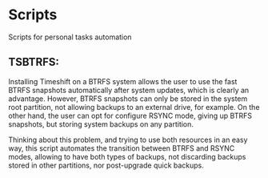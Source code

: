 # Scripts
Scripts for personal tasks automation

## TSBTRFS:
Installing Timeshift on a BTRFS system allows the user to use the fast BTRFS 
snapshots automatically after system updates, which is clearly an advantage. 
However, BTRFS snapshots can only be stored in the system root partition, not 
allowing backups to an external drive, for example. On the other hand, the user 
can opt for configure RSYNC mode, giving up BTRFS snapshots, but storing system 
backups on any partition.

Thinking about this problem, and trying to use both resources in an easy way, 
this script automates the transition between BTRFS and RSYNC modes, allowing to 
have both types of backups, not discarding backups stored in other partitions, 
nor post-upgrade quick backups.